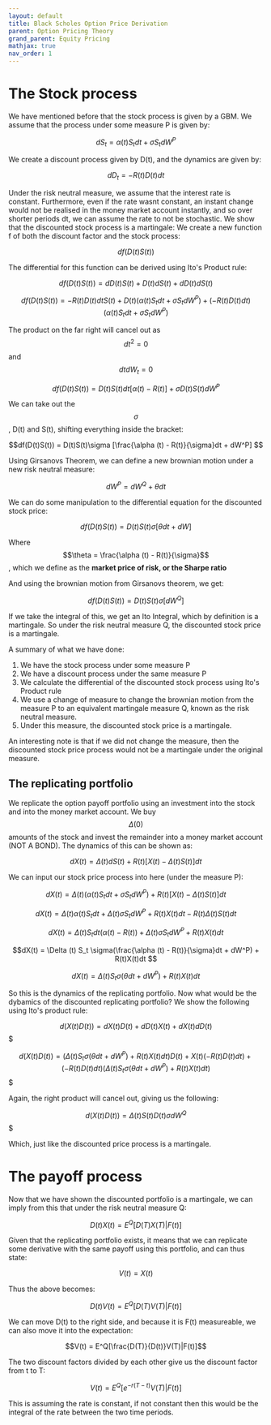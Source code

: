 ```yaml
---
layout: default
title: Black Scholes Option Price Derivation
parent: Option Pricing Theory
grand_parent: Equity Pricing
mathjax: true
nav_order: 1
---
```

# The Stock process
We have mentioned before that the stock process is given by a GBM. We assume that the process under some measure P is given by:

$$dS_t = \alpha (t) S_t dt + \sigma S_t dW^P$$

We create a discount process given by D(t), and the dynamics are given by:

$$dD_t = -R(t)D(t)dt$$

Under the risk neutral measure, we assume that the interest rate is constant. Furthermore, even if the rate wasnt constant, an instant change would not be realised in the money market account instantly, and so over shorter periods dt, we can assume the rate to not be stochastic.
We show that the discounted stock process is a martingale: We create a new function f of both the discount factor and the stock process:

$$df(D(t)S(t))$$

The differential for this function can be derived using Ito's Product rule:

$$df(D(t)S(t)) = dD(t)S(t) + D(t)dS(t) + dD(t)dS(t)$$

$$df(D(t)S(t)) = -R(t)D(t)dtS(t) + D(t)(\alpha(t) S_t dt + \sigma S_t dW^P) + (-R(t)D(t)dt)(\alpha (t) S_t dt + \sigma S_t dW^P)$$

The product on the far right will cancel out as $$dt^2 = 0$$ and $$dtdW_t = 0$$

$$df(D(t)S(t)) = D(t)S(t)dt[\alpha(t) - R(t)] + \sigma D(t)S(t)dW^P$$

We can take out the $$\sigma$$, D(t) and S(t), shifting everything inside the bracket:

$$df(D(t)S(t)) = D(t)S(t)\sigma [\frac{\alpha (t) - R(t)}{\sigma}dt + dW^P] $$

Using Girsanovs Theorem, we can define a new brownian motion under a new risk neutral measure:

$$dW^P = dW^Q + \theta dt$$

We can do some manipulation to the differential equation for the discounted stock price:

$$df(D(t)S(t)) = D(t)S(t)\sigma [\theta dt + dW]$$

Where $$\theta = \frac{\alpha (t) - R(t)}{\sigma}$$, which we define as the **market price of risk, or the Sharpe ratio**

And using the brownian motion from Girsanovs theorem, we get:

$$df(D(t)S(t)) = D(t)S(t)\sigma [dW^Q] $$

If we take the integral of this, we get an Ito Integral, which by definition is a martingale. So under the risk neutral measure Q, the discounted stock price is a martingale.

A summary of what we have done:
1. We have the stock process under some measure P
2. We have a discount process under the same measure P
3. We calculate the differential of the discounted stock process using Ito's Product rule
4. We use a change of measure to change the brownian motion from the measure P to an equivalent martingale measure Q, known as the risk neutral measure.
5. Under this measure, the discounted stock price is a martingale.

An interesting note is that if we did not change the measure, then the discounted stock price process would not be a martingale under the original measure. 

## The replicating portfolio
We replicate the option payoff portfolio using an investment into the stock and into the money market account. We buy $$\Delta (0)$$ amounts of the stock and invest the remainder into a money market account (NOT A BOND). The dynamics of this can be shown as:

$$dX(t) = \Delta (t)dS(t) + R(t)[X(t) - \Delta(t)S(t)]dt$$

We can input our stock price process into here (under the measure P):

$$dX(t) = \Delta (t)(\alpha (t) S_t dt + \sigma S_t dW^P) + R(t)[X(t) - \Delta(t)S(t)]dt$$

$$dX(t) = \Delta (t)\alpha (t) S_t dt + \Delta (t)\sigma S_t dW^P + R(t)X(t)dt - R(t)\Delta(t)S(t)dt$$

$$dX(t) = \Delta (t) S_t dt (\alpha (t) - R(t)) + \Delta (t)\sigma S_t dW^P + R(t)X(t)dt $$

$$dX(t) = \Delta (t) S_t \sigma(\frac{\alpha (t) - R(t)}{\sigma}dt +  dW^P) + R(t)X(t)dt $$

$$dX(t) = \Delta (t) S_t \sigma(\theta dt +  dW^P) + R(t)X(t)dt $$

So this is the dynamics of the replicating portfolio. Now what would be the dybamics of the discounted replicating portfolio? We show the following using Ito's product rule:

$$d(X(t)D(t)) = dX(t)D(t) + dD(t)X(t) + dX(t)dD(t)$$$

$$d(X(t)D(t)) = (\Delta (t) S_t \sigma(\theta dt +  dW^P) + R(t)X(t)dt)D(t) + X(t)(-R(t)D(t)dt) + (-R(t)D(t)dt)(\Delta (t) S_t \sigma(\theta dt +  dW^P) + R(t)X(t)dt)$$$

Again, the right product will cancel out, giving us the following:

$$d(X(t)D(t)) = \Delta (t) S(t) D(t) \sigma dW^Q$$$

Which, just like the discounted price process is a martingale.

# The payoff process
Now that we have shown the discounted portfolio is a martingale, we can imply from this that under the risk neutral measure Q:

$$D(t)X(t) = E^Q[D(T)X(T)|F(t)]$$

Given that the replicating portfolio exists, it means that we can replicate some derivative with the same payoff using this portfolio, and can thus state:

$$V(t) = X(t)$$

Thus the above becomes:

$$D(t)V(t) = E^Q[D(T)V(T)|F(t)]$$

We can move D(t) to the right side, and because it is F(t) measureable, we can also move it into the expectation:

$$V(t) = E^Q[\frac{D(T)}{D(t)}V(T)|F(t)]$$

The two discount factors divided by each other give us the discount factor from t to T:

$$V(t) = E^Q[e^{-r(T-t)}V(T)|F(t)]$$

This is assuming the rate is constant, if not constant then this would be the integral of the rate between the two time periods.
